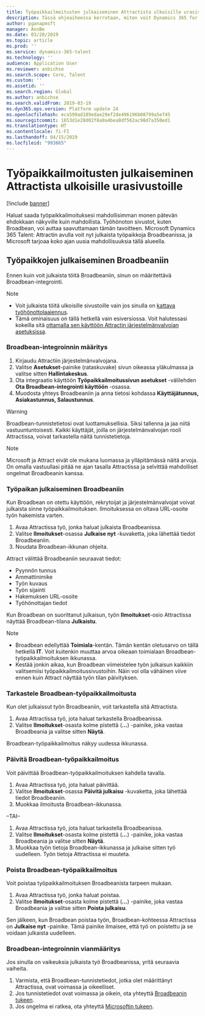 ```yaml
---
title: Työpaikkailmoitusten julkaiseminen Attractista ulkoisille urasivustoille
description: Tässä ohjeaiheessa kerrotaan, miten voit Dynamics 365 for Talent - Attractista julkaista töitä ulkoisille työhönoton sivustoille.
author: pganapmsft
manager: AnnBe
ms.date: 03/20/2019
ms.topic: article
ms.prod: ''
ms.service: dynamics-365-talent
ms.technology: ''
audience: Application User
ms.reviewer: anbichse
ms.search.scope: Core, Talent
ms.custom: ''
ms.assetid: ''
ms.search.region: Global
ms.author: anbichse
ms.search.validFrom: 2019-03-19
ms.dyn365.ops.version: Platform update 24
ms.openlocfilehash: eca599ad189edae29ef2de496196b08799a5e745
ms.sourcegitcommit: 1653d1e28d02f8a9a4bea8df562ac98d7a350ed1
ms.translationtype: HT
ms.contentlocale: fi-FI
ms.lasthandoff: 04/15/2019
ms.locfileid: "993665"
---
```

# <a name="post-jobs-to-external-career-sites-from-attract"></a>Työpaikkailmoitusten julkaiseminen Attractista ulkoisille urasivustoille

[!include [banner](../includes/banner.md)]

Haluat saada työpaikkailmoituksesi mahdollisimman monen pätevän ehdokkaan näkyville kuin mahdollista. Työhönoton sivustot, kuten Broadbean, voi auttaa saavuttamaan tämän tavoitteen. Microsoft Dynamics 365 Talent: Attractin avulla voit nyt julkaista työpaikkoja Broadbeanissa, ja Microsoft tarjoaa koko ajan uusia mahdollisuuksia tällä alueella.

## <a name="post-jobs-to-broadbean"></a>Työpaikkojen julkaiseminen Broadbeaniin

Ennen kuin voit julkaista töitä Broadbeaniin, sinun on määritettävä Broadbean-integrointi.

> [!NOTE]
> - Voit julkaista töitä ulkoisille sivustoille vain jos sinulla on [kattava työhönottolaajennus](https://docs.microsoft.com/dynamics365/unified-operations/talent/attract-comprehensive-hiring).
> - Tämä ominaisuus on tällä hetkellä vain esiversiossa. Voit halutessasi kokeilla sitä [ottamalla sen käyttöön Attractin järjestelmänvalvojan asetuksissa](https://docs.microsoft.com/dynamics365/unified-operations/talent/access-preview-feature).

### <a name="configure-broadbean-integration"></a>Broadbean-integroinnin määritys

1. Kirjaudu Attractiin järjestelmänvalvojana.
2. Valitse **Asetukset**-painike (rataskuvake) sivun oikeassa yläkulmassa ja valitse sitten **Hallintakeskus**.
3. Ota integraatio käyttöön **Työpaikkailmoitussivun asetukset** -välilehden **Ota Broadbean-integrointi käyttöön** -osassa.
4. Muodosta yhteys Broadbeaniin ja anna tietosi kohdassa **Käyttäjätunnus, Asiakastunnus, Salaustunnus**.

> [!WARNING]
> Broadbean-tunnistetietosi ovat luottamuksellisia. Siksi tallenna ja jaa niitä vastuuntuntoisesti. Kaikki käyttäjät, joilla on järjestelmänvalvojan rooli Attractissa, voivat tarkastella näitä tunnistetietoja.

> [!NOTE]
> Microsoft ja Attract eivät ole mukana luomassa ja ylläpitämässä näitä arvoja. On omalla vastuullasi pitää ne ajan tasalla Attractissa ja selvittää mahdolliset ongelmat Broadbeanin kanssa.

### <a name="post-a-job-to-broadbean"></a>Työpaikan julkaiseminen Broadbeaniin

Kun Broadbean on otettu käyttöön, rekrytoijat ja järjestelmänvalvojat voivat julkaista sinne työpaikkailmoituksen. Ilmoituksessa on oltava URL-osoite työn hakemista varten.

1. Avaa Attractissa työ, jonka haluat julkaista Broadbeanissa.
2. Valitse **Ilmoitukset**-osassa **Julkaise nyt** -kuvaketta, joka lähettää tiedot Broadbeaniin.
3. Noudata Broadbean-ikkunan ohjeita.

Attract välittää Broadbeaniin seuraavat tiedot:

- Pyynnön tunnus
- Ammattinimike
- Työn kuvaus
- Työn sijainti
- Hakemuksen URL-osoite
- Työhönottajan tiedot

Kun Broadbean on suorittanut julkaisun, työn **Ilmoitukset**-osio Attractissa näyttää Broadbean-tilana **Julkaistu**.

> [!NOTE]
> - Broadbean edellyttää **Toimiala**-kentän. Tämän kentän oletusarvo on tällä hetkellä **IT**. Voit kuitenkin muuttaa arvoa oikeaan toimialaan Broadbean-työpaikkailmoituksen ikkunassa.
> - Kestää jonkin aikaa, kun Broadbean viimeistelee työn julkaisun kaikkiin valitsemiisi työpaikkailmoitussivustoihin. Näin voi olla vähäinen viive ennen kuin Attract näyttää työn tilan päivityksen.

### <a name="view-a-broadbean-job-posting"></a>Tarkastele Broadbean-työpaikkailmoitusta

Kun olet julkaissut työn Broadbeaniin, voit tarkastella sitä Attractista.

1. Avaa Attractissa työ, jota haluat tarkastella Broadbeanissa.
2. Valitse **Ilmoitukset**-osasta kolme pistettä (**...**) -painike, joka vastaa Broadbeania ja valitse sitten **Näytä**.

Broadbean-työpaikkailmoitus näkyy uudessa ikkunassa.

### <a name="update-a-broadbean-job-posting"></a>Päivitä Broadbean-työpaikkailmoitus

Voit päivittää Broadbean-työpaikkailmoituksen kahdella tavalla.

1. Avaa Attractissa työ, jota haluat päivittää.
2. Valitse **Ilmoitukset**-osassa **Päivitä julkaisu** -kuvaketta, joka lähettää tiedot Broadbeaniin.
3. Muokkaa ilmoitusta Broadbean-ikkunassa.

–TAI–

1. Avaa Attractissa työ, jota haluat tarkastella Broadbeanissa.
2. Valitse **Ilmoitukset**-osasta kolme pistettä (**...**) -painike, joka vastaa Broadbeania ja valitse sitten **Näytä**.
3. Muokkaa työn tietoja Broadbean-ikkunassa ja julkaise sitten työ uudelleen. Työn tietoja Attractissa ei muuteta.

### <a name="remove-a-broadbean-job-posting"></a>Poista Broadbean-työpaikkailmoitus

Voit poistaa työpaikkailmoituksen Broadbeanista tarpeen mukaan.

1. Avaa Attractissa työ, jonka haluat poistaa.
2. Valitse **Ilmoitukset**-osasta kolme pistettä (**...**) -painike, joka vastaa Broadbeania ja valitse sitten **Poista julkaisu**.

Sen jälkeen, kun Broadbean poistaa työn, Broadbean-kohteessa Attractissa on **Julkaise nyt** -painike. Tämä painike ilmaisee, että työ on poistettu ja se voidaan julkaista uudelleen.

### <a name="troubleshoot-the-broadbean-integration"></a>Broadbean-integroinnin vianmääritys

Jos sinulla on vaikeuksia julkaista työ Broadbeanissa, yritä seuraavia vaiheita.

1. Varmista, että Broadbean-tunnistetiedot, jotka olet määrittänyt Attractissa, ovat voimassa ja oikeelliset.
2. Jos tunnistetiedot ovat voimassa ja oikein, ota yhteyttä [Broadbeanin tukeen](https://www.broadbean.com/resources/support/).
3. Jos ongelma ei ratkea, ota yhteyttä [Microsoftin tukeen](./talent-support.md).
